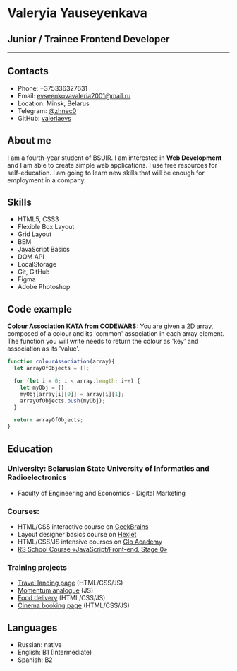 # Valeryia Yauseyenkava

## Junior / Trainee Frontend Developer

---

## Contacts

- Phone: +375336327631
- Email: [evseenkovavaleria2001@mail.ru](mailto:evseenkovavaleria2001@mail.ru)
- Location: Minsk, Belarus
- Telegram: [@zhnec0](https://t.me/zhnec0)
- GitHub: [valeriaevs](https://github.com/valeriaevs)

## About me

I am a fourth-year student of BSUIR. I am interested in **Web Development** and I am able to create simple web applications. I use free resources for self-education. I am going to learn new skills that will be enough for employment in a company.

## Skills

- HTML5, CSS3
- Flexible Box Layout
- Grid Layout
- BEM
- JavaScript Basics
- DOM API
- LocalStorage
- Git, GitHub
- Figma
- Adobe Photoshop

## Code example

**Colour Association KATA from CODEWARS:** You are given a 2D array, composed of a colour and its 'common' association in each array element. The function you will write needs to return the colour as 'key' and association as its 'value'.

```JavaScript
function colourAssociation(array){
  let arrayOfObjects = [];

  for (let i = 0; i < array.length; i++) {
    let myObj = {};
    myObj[array[i][0]] = array[i][1];
    arrayOfObjects.push(myObj);
  }

  return arrayOfObjects;
}
```

## Education

### University: Belarusian State University of Informatics and Radioelectronics

- Faculty of Engineering and Economics - Digital Marketing

### Courses:

- HTML/CSS interactive course on [GeekBrains](https://gb.ru/)
- Layout designer basics course on [Hexlet](https://ru.hexlet.io/courses)
- HTML/CSS/JS intensive courses on [Glo Academy](https://glo.academy/)
- [RS School Course «JavaScript/Front-end. Stage 0»](https://rs.school/js-stage0/)

### Training projects

- [Travel landing page](https://rolling-scopes-school.github.io/valeria-7-JSFEPRESCHOOL2022Q2/travel/) (HTML/CSS/JS)
- [Momentum analogue](https://valeria-7-momentum.netlify.app/) (JS)
- [Food delivery](https://github.com/Valeria-7/index_food) (HTML/CSS/JS)
- [Cinema booking page](https://github.com/Valeria-7/cinema) (HTML/CSS/JS)

## Languages

- Russian: native
- English: B1 (Intermediate)
- Spanish: B2
